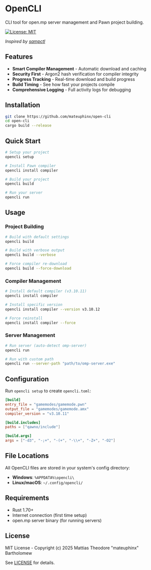 # OpenCLI
CLI tool for open.mp server management and Pawn project building.

[![License: MIT](https://img.shields.io/badge/License-MIT-yellow.svg)](https://opensource.org/licenses/MIT)

*Inspired by [sampctl](https://github.com/Southclaws/sampctl)*

## Features

- **Smart Compiler Management** - Automatic download and caching
- **Security First** - Argon2 hash verification for compiler integrity  
- **Progress Tracking** - Real-time download and build progress
- **Build Timing** - See how fast your projects compile
- **Comprehensive Logging** - Full activity logs for debugging

## Installation

```bash
git clone https://github.com/mateuphinx/open-cli
cd open-cli
cargo build --release
```

## Quick Start

```bash
# Setup your project
opencli setup

# Install Pawn compiler
opencli install compiler

# Build your project
opencli build

# Run your server
opencli run
```

## Usage

### Project Building
```bash
# Build with default settings
opencli build

# Build with verbose output
opencli build --verbose

# Force compiler re-download
opencli build --force-download
```

### Compiler Management
```bash
# Install default compiler (v3.10.11)
opencli install compiler

# Install specific version
opencli install compiler --version v3.10.12

# Force reinstall
opencli install compiler --force
```

### Server Management
```bash
# Run server (auto-detect omp-server)
opencli run

# Run with custom path
opencli run --server-path "path/to/omp-server.exe"
```

## Configuration

Run `opencli setup` to create `opencli.toml`:

```toml
[build]
entry_file = "gamemodes/gamemode.pwn"
output_file = "gamemodes/gamemode.amx"
compiler_version = "v3.10.11"

[build.includes]
paths = ["qawno/include"]

[build.args]
args = ["-d3", "-;+", "-(+", "-\\+", "-Z+", "-O2"]
```

## File Locations

All OpenCLI files are stored in your system's config directory:

- **Windows**: `%APPDATA%\opencli\`
- **Linux/macOS**: `~/.config/opencli/`

## Requirements

- Rust 1.70+
- Internet connection (first time setup)
- open.mp server binary (for running servers)

## License

MIT License - Copyright (c) 2025 Mattias Theodore "mateuphinx" Bartholomew

See [LICENSE](LICENSE) for details.